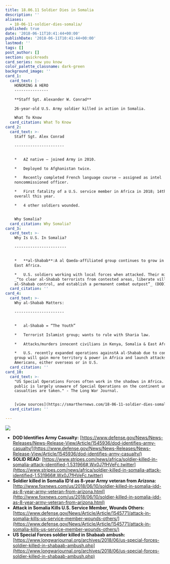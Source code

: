 ```yaml
---
title: 18.06.11 Soldier Dies in Somalia
description: ''
aliases:
  - 18-06-11-soldier-dies-somalia/
published: true
date: '2018-06-11T10:41:44+00:00'
publishDate: '2018-06-11T10:41:44+00:00'
lastmod: ''
tags: []
post_author: []
section: quickreads
card_series: now you know
color_palette_classname: dark-green
background_image: ''
card_1:
  card_text: |-
    HONORING A HERO
    ---------------

    **Staff Sgt. Alexander W. Conrad**

    26-year-old U.S. Army soldier killed in action in Somalia.

    What To Know
  card_citation: What To Know
card_2:
  card_text: >-
    Staff Sgt. Alex Conrad

    ----------------------


    *   AZ native – joined Army in 2010.

    *   Deployed to Afghanistan twice.

    *   Recently completed French language course – assigned as intel
    noncommissioned officer.

    *   First fatality of a U.S. service member in Africa in 2018; 14th fatality
    overall this year.

    *   4 other soldiers wounded.


    Why Somalia?
  card_citation: Why Somalia?
card_3:
  card_text: >-
    Why Is U.S. In Somalia?

    -----------------------


    *   **al-Shabab**:A al Qaeda-affiliated group continues to grow in power in
    East Africa.

    *   U.S. soldiers working with local forces when attacked. Their mission:
    _“to clear al-Shabab terrorists from contested areas, liberate villages from
    al-Shabab control, and establish a permanent combat outpost”_ (DOD).
  card_citation: ''
card_4:
  card_text: >-
    Why al-Shabab Matters:

    ----------------------


    *   al-Shabab = “The Youth”

    *   Terrorist Islamist group; wants to rule with Sharia law.

    *   Attacks/murders innocent civilians in Kenya, Somalia & East Africa.

    *   U.S. recently expanded operations againstA al-Shabab due to concerns the
    group will gain more territory & power in Africa and launch attacks on
    Americans, either overseas or in U.S.
  card_citation: ''
card_10:
  card_text: >-
    "US Special Operations Forces often work in the shadows in Africa. The
    public is largely unaware of Special Operations on the continent until
    casualties are taken." - The Long War Journal.


    [view sources](https://smarthernews.com/18-06-11-soldier-dies-somalia/)
  card_citation: ''

---
```

![](https://smarthernews.com/wp-content/uploads/2018/06/alexanderconrad1200-300x200.jpg)

*   **DOD Identifies Army Casualty:** [https://www.defense.gov/News/News-Releases/News-Release-View/Article/1545936/dod-identifies-army-casualty/](https://www.defense.gov/News/News-Releases/News-Release-View/Article/1545936/dod-identifies-army-casualty/)
*   **SOLID READ:** [https://www.stripes.com/news/africa/soldier-killed-in-somalia-attack-identified-1.531966#.Wx0J7fHVeFc.twitter](https://www.stripes.com/news/africa/soldier-killed-in-somalia-attack-identified-1.531966#.Wx0J7fHVeFc.twitter)
*   **Soldier killed in Somalia ID’d as 8-year Army veteran from Arizona:** [http://www.foxnews.com/us/2018/06/10/soldier-killed-in-somalia-idd-as-8-year-army-veteran-from-arizona.html](http://www.foxnews.com/us/2018/06/10/soldier-killed-in-somalia-idd-as-8-year-army-veteran-from-arizona.html)
*   **Attack in Somalia Kills U.S. Service Member, Wounds Others:** [https://www.defense.gov/News/Article/Article/1545771/attack-in-somalia-kills-us-service-member-wounds-others/](https://www.defense.gov/News/Article/Article/1545771/attack-in-somalia-kills-us-service-member-wounds-others/)
*   **US Special Forces soldier killed in Shabaab ambush:** [https://www.longwarjournal.org/archives/2018/06/us-special-forces-soldier-killed-in-shabaab-ambush.php](https://www.longwarjournal.org/archives/2018/06/us-special-forces-soldier-killed-in-shabaab-ambush.php)